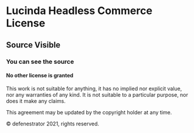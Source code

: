 # Lucinda Headless Commerce License

## Source Visible

 ### You can see the source

 #### No other license is granted

This work is not suitable for anything, it has no implied nor explicit value, nor any warranties of any kind. It is not suitable to a particular purpose, nor does it make any claims.

This agreement may be updated by the copyright holder at any time.

&copy; defenestrator 2021, rights reserved.
